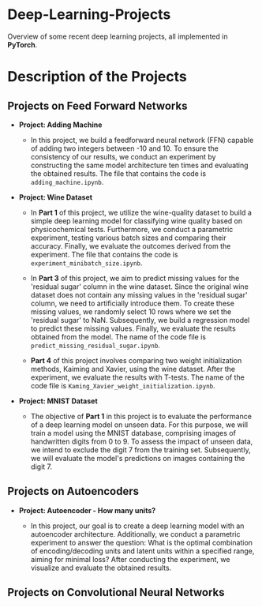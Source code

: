 # Deep-Learning-Projects
Overview of some recent deep learning projects, all implemented in **PyTorch**.


# Description of the Projects

## Projects on Feed Forward Networks

- **Project: Adding Machine**
    +  In this project, we build a feedforward neural network (FFN) capable of adding two integers between -10 and 10. To ensure the consistency of our results, we conduct an experiment by constructing the same model architecture ten times and evaluating the obtained results. The file that contains the code is  ``adding_machine.ipynb``.

      
- **Project: Wine Dataset**
    +  In **Part 1** of this project, we utilize the wine-quality dataset to build a simple deep learning model for classifying wine quality based on physicochemical tests. Furthermore, we conduct a parametric experiment, testing various batch sizes and comparing their accuracy. Finally, we evaluate the outcomes derived from the experiment. The file that contains the code is ``experiment_minibatch_size.ipynb``.
       
    +  In **Part 3** of this project, we aim to predict missing values for the 'residual sugar' column in the wine dataset. Since the original wine dataset does not contain any missing values in the 'residual sugar' column, we need to artificially introduce them. To create these missing values, we randomly select 10 rows where we set the 'residual sugar' to NaN. Subsequently, we build a regression model to predict these missing values. Finally, we evaluate the results obtained from the model. The name of the code file is ``predict_missing_residual_sugar.ipynb``.
      
    +  **Part 4** of this project involves comparing two weight initialization methods, Kaiming and Xavier, using the wine dataset. After the experiment, we evaluate the results with T-tests. The name of the code file is ``Kaming_Xavier_weight_initialization.ipynb``.
 

- **Project: MNIST Dataset**
   + The objective of **Part 1** in this project is to evaluate the performance of a deep learning model on unseen data. For this purpose, we will train a model using the MNIST database, comprising images of handwritten digits from 0 to 9. To assess the impact of unseen data, we intend to exclude the digit 7 from the training set. Subsequently, we will evaluate the model's predictions on images containing the digit 7.
 
## Projects on Autoencoders

- **Project: Autoencoder - How many units?**

  +  In this project, our goal is to create a deep learning model with an autoencoder architecture. Additionally, we conduct a parametric experiment to answer the question: What is the optimal combination of encoding/decoding units and latent units within a specified range, aiming for minimal loss? After conducting the experiment, we visualize and evaluate the obtained results.

## Projects on Convolutional Neural Networks
  
